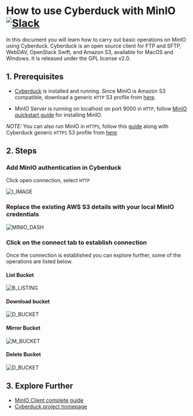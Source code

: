 # How to use Cyberduck with MinIO [![Slack](https://slack.minio.io/slack?type=svg)](https://slack.minio.io)

In this document you will learn how to carry out basic operations on MinIO using Cyberduck. Cyberduck is an open source client for FTP and SFTP, WebDAV, OpenStack Swift, and Amazon S3, available for MacOS and Windows. It is released under the GPL license v2.0.  

## 1. Prerequisites

* [Cyberduck](https://cyberduck.io/) is installed and running.  Since MinIO is Amazon S3 compatible, download a generic ``HTTP`` S3 profile from [here](https://trac.cyberduck.io/wiki/help/en/howto/s3#HTTP).

* MinIO Server is running on localhost on port 9000 in ``HTTP``, follow [MinIO quickstart guide](https://docs.minio.io/docs/minio-quickstart-guide) for installing MinIO. 

_NOTE:_ You can also run MinIO in ``HTTPS``, follow this [guide](https://docs.minio.io/docs/generate-let-s-encypt-certificate-using-concert-for-minio) along with Cyberduck generic ``HTTPS`` S3 profile from [here](https://trac.cyberduck.io/wiki/help/en/howto/s3#HTTPS) 

## 2. Steps

### Add MinIO authentication in Cyberduck

Click open connection, select ``HTTP``

![I_IMAGE](https://github.com/minio/cookbook/blob/master/docs/screenshots/cyberduck/defaultdashboard.jpg?raw=true)

### Replace the existing AWS S3 details with your local MinIO credentials

![MINIO_DASH](https://github.com/minio/cookbook/blob/master/docs/screenshots/cyberduck/connecttominio.jpg?raw=true)

### Click on the connect tab to establish connection

Once the connection is established you can explore further, some of the operations are listed below.

#### List Bucket

![B_LISTING](https://github.com/minio/cookbook/blob/master/docs/screenshots/cyberduck/allbuckets.jpg?raw=true)

#### Download bucket

![D_BUCKET](https://github.com/minio/cookbook/blob/master/docs/screenshots/cyberduck/downloadbucket.jpg?raw=true)

#### Mirror Bucket

![M_BUCKET](https://github.com/minio/cookbook/blob/master/docs/screenshots/cyberduck/mirror.jpg?raw=true)

#### Delete Bucket

![D_BUCKET](https://github.com/minio/cookbook/blob/master/docs/screenshots/cyberduck/deletebucket.jpg?raw=true)

## 3. Explore Further

* [MinIO Client complete guide](https://docs.minio.io/docs/minio-client-complete-guide)
* [Cyberduck project homepage](https://cyberduck.io)


